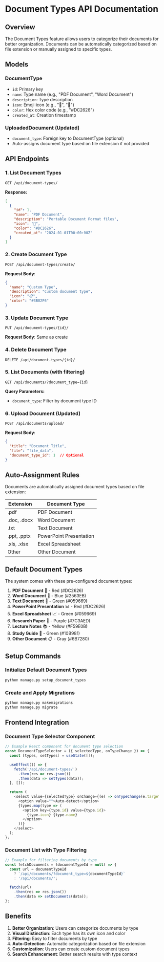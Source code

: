 # Document Types API Documentation

## Overview
The Document Types feature allows users to categorize their documents for better organization. Documents can be automatically categorized based on file extension or manually assigned to specific types.

## Models

### DocumentType
- `id`: Primary key
- `name`: Type name (e.g., "PDF Document", "Word Document")
- `description`: Type description
- `icon`: Emoji icon (e.g., "📄", "📝")
- `color`: Hex color code (e.g., "#DC2626")
- `created_at`: Creation timestamp

### UploadedDocument (Updated)
- `document_type`: Foreign key to DocumentType (optional)
- Auto-assigns document type based on file extension if not provided

## API Endpoints

### 1. List Document Types
```
GET /api/document-types/
```
**Response:**
```json
[
  {
    "id": 1,
    "name": "PDF Document",
    "description": "Portable Document Format files",
    "icon": "📄",
    "color": "#DC2626",
    "created_at": "2024-01-01T00:00:00Z"
  }
]
```

### 2. Create Document Type
```
POST /api/document-types/create/
```
**Request Body:**
```json
{
  "name": "Custom Type",
  "description": "Custom document type",
  "icon": "📋",
  "color": "#3B82F6"
}
```

### 3. Update Document Type
```
PUT /api/document-types/{id}/
```
**Request Body:** Same as create

### 4. Delete Document Type
```
DELETE /api/document-types/{id}/
```

### 5. List Documents (with filtering)
```
GET /api/documents/?document_type={id}
```
**Query Parameters:**
- `document_type`: Filter by document type ID

### 6. Upload Document (Updated)
```
POST /api/documents/upload/
```
**Request Body:**
```json
{
  "title": "Document Title",
  "file": "file_data",
  "document_type_id": 1  // Optional
}
```

## Auto-Assignment Rules

Documents are automatically assigned document types based on file extension:

| Extension | Document Type |
|-----------|---------------|
| .pdf | PDF Document |
| .doc, .docx | Word Document |
| .txt | Text Document |
| .ppt, .pptx | PowerPoint Presentation |
| .xls, .xlsx | Excel Spreadsheet |
| Other | Other Document |

## Default Document Types

The system comes with these pre-configured document types:

1. **PDF Document** 📄 - Red (#DC2626)
2. **Word Document** 📝 - Blue (#2563EB)
3. **Text Document** 📃 - Green (#059669)
4. **PowerPoint Presentation** 📊 - Red (#DC2626)
5. **Excel Spreadsheet** 📈 - Green (#059669)
6. **Research Paper** 🔬 - Purple (#7C3AED)
7. **Lecture Notes** 📚 - Yellow (#F59E0B)
8. **Study Guide** 📖 - Green (#10B981)
9. **Other Document** 📋 - Gray (#6B7280)

## Setup Commands

### Initialize Default Document Types
```bash
python manage.py setup_document_types
```

### Create and Apply Migrations
```bash
python manage.py makemigrations
python manage.py migrate
```

## Frontend Integration

### Document Type Selector Component
```javascript
// Example React component for document type selection
const DocumentTypeSelector = ({ selectedType, onTypeChange }) => {
  const [types, setTypes] = useState([]);
  
  useEffect(() => {
    fetch('/api/document-types/')
      .then(res => res.json())
      .then(data => setTypes(data));
  }, []);
  
  return (
    <select value={selectedType} onChange={(e) => onTypeChange(e.target.value)}>
      <option value="">Auto-detect</option>
      {types.map(type => (
        <option key={type.id} value={type.id}>
          {type.icon} {type.name}
        </option>
      ))}
    </select>
  );
};
```

### Document List with Type Filtering
```javascript
// Example for filtering documents by type
const fetchDocuments = (documentTypeId = null) => {
  const url = documentTypeId 
    ? `/api/documents/?document_type=${documentTypeId}`
    : '/api/documents/';
    
  fetch(url)
    .then(res => res.json())
    .then(data => setDocuments(data));
};
```

## Benefits

1. **Better Organization**: Users can categorize documents by type
2. **Visual Distinction**: Each type has its own icon and color
3. **Filtering**: Easy to filter documents by type
4. **Auto-Detection**: Automatic categorization based on file extension
5. **Customization**: Users can create custom document types
6. **Search Enhancement**: Better search results with type context 